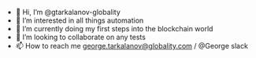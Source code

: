 - 👋 Hi, I’m @gtarkalanov-globality
- 👀 I’m interested in all things automation
- 🌱 I’m currently doing my first steps into the blockchain world
- 💞️ I’m looking to collaborate on any tests
- 📫 How to reach me george.tarkalanov@globality.com / @George slack

<!---
gtarkalanov-globality/gtarkalanov-globality is a ✨ special ✨ repository because its `README.md` (this file) appears on your GitHub profile.
You can click the Preview link to take a look at your changes.
--->
